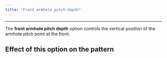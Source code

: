 ```yaml
---
title: "Front armhole pitch depth"
---
```


---

The **front armhole pitch depth** option controls the vertical position of the armhole pitch point at the front.

## Effect of this option on the pattern
